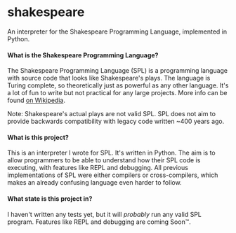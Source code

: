# shakespeare
An interpreter for the Shakespeare Programming Language, implemented in Python.

#### What is the Shakespeare Programming Language?

The Shakespeare Programming Language (SPL) is a programming language with source code that looks like Shakespeare's plays. The language is Turing complete, so theoretically just as powerful as any other language. It's a lot of fun to write but not practical for any large projects. More info can be found [on Wikipedia](https://en.wikipedia.org/wiki/Shakespeare_Programming_Language).

Note: Shakespeare's actual plays are not valid SPL. SPL does not aim to provide backwards compatibility with legacy code written ~400 years ago.

#### What is this project?

This is an interpreter I wrote for SPL. It's written in Python. The aim is to allow programmers to be able to understand how their SPL code is executing, with features like REPL and debugging. All previous implementations of SPL were either compilers or cross-compilers, which makes an already confusing language even harder to follow.

#### What state is this project in?

I haven't written any tests yet, but it will *probably* run any valid SPL program. Features like REPL and debugging are coming Soon™.
